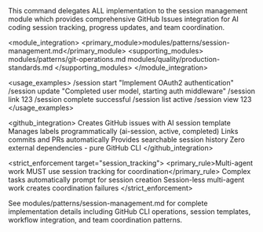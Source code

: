 <command name="session" purpose="AI session management via GitHub Issues for development tracking and coordination">
  
  <delegation target="modules/patterns/session-management.md">
    This command delegates ALL implementation to the session management module which provides comprehensive GitHub Issues integration for AI coding session tracking, progress updates, and team coordination.
  </delegation>
  
  <module_integration>
    <primary_module>modules/patterns/session-management.md</primary_module>
    <supporting_modules>
      <module>modules/patterns/git-operations.md</module>
      <module>modules/quality/production-standards.md</module>
    </supporting_modules>
  </module_integration>
  
  <usage_examples>
    <example type="start">/session start "Implement OAuth2 authentication"</example>
    <example type="update">/session update "Completed user model, starting auth middleware"</example>
    <example type="link">/session link 123</example>
    <example type="complete">/session complete successful</example>
    <example type="list">/session list active</example>
    <example type="view">/session view 123</example>
  </usage_examples>
  
  <github_integration>
    <feature>Creates GitHub issues with AI session template</feature>
    <feature>Manages labels programmatically (ai-session, active, completed)</feature>
    <feature>Links commits and PRs automatically</feature>
    <feature>Provides searchable session history</feature>
    <feature>Zero external dependencies - pure GitHub CLI</feature>
  </github_integration>
  
  <strict_enforcement target="session_tracking">
    <primary_rule>Multi-agent work MUST use session tracking for coordination</primary_rule>
    <verification>Complex tasks automatically prompt for session creation</verification>
    <consequence>Session-less multi-agent work creates coordination failures</consequence>
  </strict_enforcement>
  
  <reference>
    See modules/patterns/session-management.md for complete implementation details including GitHub CLI operations, session templates, workflow integration, and team coordination patterns.
  </reference>
  
</command>